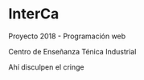 # InterCa
Proyecto 2018 - Programación web

Centro de Enseñanza Ténica Industrial

Ahí disculpen el cringe
